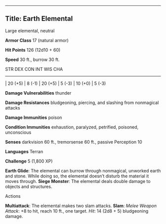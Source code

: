 -------------------------
Title: Earth Elemental
-------------------------


Large elemental, neutral

**Armor Class** 17 (natural armor)

**Hit Points** 126 (12d10 + 60)

**Speed** 30 ft., burrow 30 ft.

  STR       DEX      CON       INT      WIS       CHA
  --------- -------- --------- -------- --------- --------
  | 20 (+5)   | 8 (-1)   | 20 (+5)   | 5 (-3)   | 10 (+0)   | 5 (-3)

**Damage Vulnerabilities** thunder

**Damage Resistances** bludgeoning, piercing, and slashing from
nonmagical attacks

**Damage Immunities** poison

**Condition Immunities** exhaustion, paralyzed, petrified, poisoned,
unconscious

**Senses** darkvision 60 ft., tremorsense 60 ft., passive Perception 10

**Languages** Terran

**Challenge** 5 (1,800 XP)


**Earth Glide**: The elemental can burrow through nonmagical,
    unworked earth and stone. While doing so, the elemental doesn’t
    disturb the material it moves through.
**Siege Monster**: The elemental deals double damage to objects
    and structures.


Actions

**Multiattack**: The elemental makes two slam attacks.
**Slam**: *Melee Weapon Attack*: +8 to hit, reach 10 ft.,
    one target. *Hit*: 14 (2d8 + 5) bludgeoning damage.

